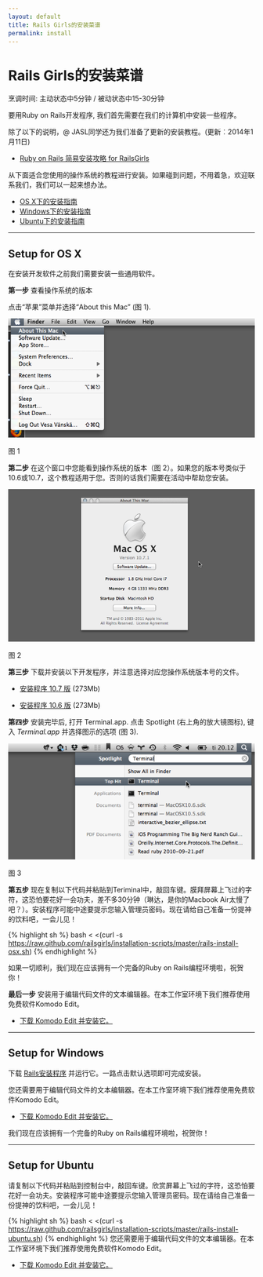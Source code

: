 ```yaml
---
layout: default
title: Rails Girls的安装菜谱
permalink: install
---
```


# Rails Girls的安装菜谱
<span class="muted">烹调时间: 主动状态中5分钟  / 被动状态中15-30分钟</span>

要用Ruby on Rails开发程序, 我们首先需要在我们的计算机中安装一些程序。

除了以下的说明，@ JASL同学还为我们准备了更新的安装教程。(更新︰2014年1月11日)

* [Ruby on Rails 简易安装攻略 for RailsGirls](http://ruby-china.org/topics/16684)

从下面适合您使用的操作系统的教程进行安装。如果碰到问题，不用着急，欢迎联系我们，我们可以一起来想办法。

* [OS X下的安装指南](#setup_for_os_x)
* [Windows下的安装指南](#setup_for_windows)
* [Ubuntu下的安装指南](#setup_for_ubuntu)

<hr />

## Setup for OS X
 
在安装开发软件之前我们需要安装一些通用软件。

**第一步** 查看操作系统的版本

点击“苹果”菜单并选择“About this Mac” (图 1).

![Apple menu](/images/1.png "Apple menu")

图 1
        
 **第二步** 在这个窗口中您能看到操作系统的版本（图 2）。如果您的版本号类似于10.6或10.7，这个教程适用于您。否则的话我们需要在活动中帮助您安装。

![About this Mac dialog](/images/2.png "About this Mac dialog")

图 2
 
**第三步** 下载并安装以下开发程序，并注意选择对应您操作系统版本号的文件。
 
* [安装程序 10.7 版](https://github.com/downloads/kennethreitz/osx-gcc-installer/GCC-10.7-v2.pkg) <span class="muted">(273Mb)</span>
 
* [安装程序 10.6 版](https://github.com/downloads/kennethreitz/osx-gcc-installer/GCC-10.6.pkg) <span class="muted">(273Mb)</span>

**第四步** 安装完毕后, 打开 Terminal.app. 点击 Spotlight (右上角的放大镜图标), 键入 *Terminal.app* 并选择图示的选项 (图 3).

![Spotlight](/images/3.png "Spotlight")

图 3
 
**第五步** 现在复制以下代码并粘贴到Teriminal中，敲回车键。膜拜屏幕上飞过的字符，这恐怕要花好一会功夫，差不多30分钟（琳达，是你的Macbook Air太慢了吧？）。安装程序可能中途要提示您输入管理员密码。现在请给自己准备一份提神的饮料吧，一会儿见！

{% highlight sh %}
bash < <(curl -s https://raw.github.com/railsgirls/installation-scripts/master/rails-install-osx.sh)
{% endhighlight %} 
        
如果一切顺利，我们现在应该拥有一个完备的Ruby on Rails编程环境啦，祝贺你！
        
**最后一步** 安装用于编辑代码文件的文本编辑器。在本工作室环境下我们推荐使用免费软件Komodo Edit。

* [下载 Komodo Edit 并安装它。](http://www.activestate.com/komodo-edit/downloads)

<hr />

## Setup for Windows
 
下载 [Rails安装程序](http://rubyforge.org/frs/download.php/75346/railsinstaller-2.0.0.exe) 并运行它。一路点击默认选项即可完成安装。
 
您还需要用于编辑代码文件的文本编辑器。在本工作室环境下我们推荐使用免费软件Komodo Edit。

* [下载 Komodo Edit 并安装它。](http://www.activestate.com/komodo-edit/downloads)
 
我们现在应该拥有一个完备的Ruby on Rails编程环境啦，祝贺你！

<hr />

## Setup for Ubuntu

请复制以下代码并粘贴到控制台中，敲回车键。欣赏屏幕上飞过的字符，这恐怕要花好一会功夫。安装程序可能中途要提示您输入管理员密码。现在请给自己准备一份提神的饮料吧，一会儿见！
 
{% highlight sh %}
bash < <(curl -s https://raw.github.com/railsgirls/installation-scripts/master/rails-install-ubuntu.sh)
{% endhighlight %} 
您还需要用于编辑代码文件的文本编辑器。在本工作室环境下我们推荐使用免费软件Komodo Edit。

* [下载 Komodo Edit 并安装它。](http://www.activestate.com/komodo-edit/downloads)
